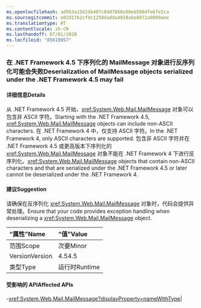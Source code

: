 ```yaml
---
ms.openlocfilehash: ad953a1562db407c04d7860c60eb5964fe6fe2ca
ms.sourcegitcommit: e02d17b2cf9c1258dadda4810a5e6072a0089aee
ms.translationtype: HT
ms.contentlocale: zh-CN
ms.lasthandoff: 07/01/2020
ms.locfileid: "85619857"
---
```

### <a name="deserialization-of-mailmessage-objects-serialized-under-the-net-framework-45-may-fail"></a><span data-ttu-id="5babb-101">在 .NET Framework 4.5 下序列化的 MailMessage 对象进行反序列化可能会失败</span><span class="sxs-lookup"><span data-stu-id="5babb-101">Deserialization of MailMessage objects serialized under the .NET Framework 4.5 may fail</span></span>

#### <a name="details"></a><span data-ttu-id="5babb-102">详细信息</span><span class="sxs-lookup"><span data-stu-id="5babb-102">Details</span></span>

<span data-ttu-id="5babb-103">从 .NET Framework 4.5 开始，<xref:System.Web.Mail.MailMessage> 对象可以包含非 ASCII 字符。</span><span class="sxs-lookup"><span data-stu-id="5babb-103">Starting with the .NET Framework 4.5, <xref:System.Web.Mail.MailMessage> objects can include non-ASCII characters.</span></span> <span data-ttu-id="5babb-104">在 .NET Framework 4 中，仅支持 ASCII 字符。</span><span class="sxs-lookup"><span data-stu-id="5babb-104">In the .NET Framework 4, only ASCII characters are supported.</span></span> <span data-ttu-id="5babb-105">包含非 ASCII 字符并在 .NET Framework 4.5 或更高版本下序列化的 <xref:System.Web.Mail.MailMessage> 对象不能在 .NET Framework 4 下进行反序列化。</span><span class="sxs-lookup"><span data-stu-id="5babb-105"><xref:System.Web.Mail.MailMessage> objects that contain non-ASCII characters and that are serialized under the .NET Framework 4.5 or later cannot be deserialized under the .NET Framework 4.</span></span>

#### <a name="suggestion"></a><span data-ttu-id="5babb-106">建议</span><span class="sxs-lookup"><span data-stu-id="5babb-106">Suggestion</span></span>

<span data-ttu-id="5babb-107">请确保在反序列化 <xref:System.Web.Mail.MailMessage> 对象时，代码会提供异常处理。</span><span class="sxs-lookup"><span data-stu-id="5babb-107">Ensure that your code provides exception handling when deserializing a <xref:System.Web.Mail.MailMessage> object.</span></span>

| <span data-ttu-id="5babb-108">“属性”</span><span class="sxs-lookup"><span data-stu-id="5babb-108">Name</span></span>    | <span data-ttu-id="5babb-109">“值”</span><span class="sxs-lookup"><span data-stu-id="5babb-109">Value</span></span>       |
|:--------|:------------|
| <span data-ttu-id="5babb-110">范围</span><span class="sxs-lookup"><span data-stu-id="5babb-110">Scope</span></span>   |<span data-ttu-id="5babb-111">次要</span><span class="sxs-lookup"><span data-stu-id="5babb-111">Minor</span></span>|
|<span data-ttu-id="5babb-112">Version</span><span class="sxs-lookup"><span data-stu-id="5babb-112">Version</span></span>|<span data-ttu-id="5babb-113">4.5</span><span class="sxs-lookup"><span data-stu-id="5babb-113">4.5</span></span>|
|<span data-ttu-id="5babb-114">类型</span><span class="sxs-lookup"><span data-stu-id="5babb-114">Type</span></span>|<span data-ttu-id="5babb-115">运行时</span><span class="sxs-lookup"><span data-stu-id="5babb-115">Runtime</span></span>

#### <a name="affected-apis"></a><span data-ttu-id="5babb-116">受影响的 API</span><span class="sxs-lookup"><span data-stu-id="5babb-116">Affected APIs</span></span>

-<xref:System.Web.Mail.MailMessage?displayProperty=nameWithType></li></ul>|
